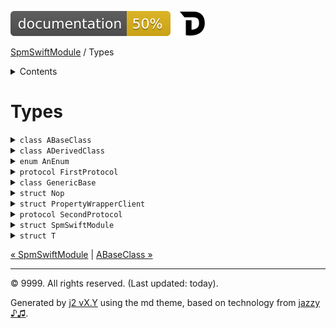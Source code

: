 <!--
Bebop simple MD theme
Copyright 2020 J2 Authors
Licensed under MIT (https://github.com/johnfairh/J2/blob/master/LICENSE)
-->
![50%](badge.svg)
[![Open in Dash](img/dash.svg)](dash-feed://https%3A%2F%2Fwww%2Egoogle%2Ecom%2F)


[SpmSwiftModule](index.md)
 / Types


<details>
<summary>Contents</summary>


Types

  * [ABaseClass](types/abaseclass.md?swift)


  * [ADerivedClass](types/aderivedclass.md?swift)


  * [AnEnum](types/anenum.md?swift)


  * [FirstProtocol](types/firstprotocol1.md?swift)


  * [GenericBase](types/genericbase.md?swift)


  * [Nop](types/nop.md?swift)


  * [PropertyWrapperClient](types/propertywrapperclient.md?swift)


  * [SecondProtocol](types/secondprotocol.md?swift)


  * [SpmSwiftModule](types/spmswiftmodule.md?swift)

    * [Nested1](types/spmswiftmodule/nested1.md?swift)

    * [Nested2](types/spmswiftmodule.md?swift#nested2)


  * [T](#t1)



[Functions](functions.md?swift)

  * [deprecatedFunction(callback:)](functions.md?swift#deprecatedfunctioncallback)


  * [functionA(arg1:_:arg3:)](functions.md?swift#functionaarg1_arg3)



[Operators](operators.md?swift)

  * [+(T, T)](operators.md?swift#t-t)



[Extensions](extensions.md?swift)

  * [Collection](extensions/collection.md?swift)


  * [String.Element](extensions/stringelement.md?swift)





</details>

# Types

















<details>
<summary><code>class ABaseClass</code></summary>








A base class






#### Declaration

``` swift
public class ABaseClass
```








[Show members](types/abaseclass.md?swift)

[Show on GitHub](https://www.bbc.co.uk//Sources/SpmSwiftModule/SpmSwiftModule.swift#L60-L95)
</details>









<details>
<summary><code>class ADerivedClass</code></summary>








A derived class






#### Declaration

``` swift
public class ADerivedClass<T, Q>: ABaseClass where Q: Sequence
```








[Show members](types/aderivedclass.md?swift)

[Show on GitHub](https://www.bbc.co.uk//Sources/SpmSwiftModule/SpmSwiftModule.swift#L106-L117)
</details>









<details>
<summary><code>enum AnEnum</code></summary>








An enum






#### Declaration

``` swift
public enum AnEnum
```








[Show members](types/anenum.md?swift)

[Show on GitHub](https://www.bbc.co.uk//Sources/SpmSwiftModule/SpmSwiftModule.swift#L24-L33)
</details>









<details>
<summary><code>protocol FirstProtocol</code></summary>








A protocol.






#### Declaration

``` swift
public protocol FirstProtocol
```








[Show members](types/firstprotocol1.md?swift)

[Show on GitHub](https://www.bbc.co.uk//Sources/SpmSwiftModule/Protocols.swift#L2-L14)
</details>









<details>
<summary><code>class GenericBase</code></summary>








Undocumented






#### Declaration

``` swift
class GenericBase<T>

extension GenericBase: CustomStringConvertible
```








[Show members](types/genericbase.md?swift)

[Show on GitHub](https://www.bbc.co.uk//Sources/SpmSwiftModule/Extensions.swift#L1-L10)
</details>









<details>
<summary><code>struct Nop</code></summary>








Undocumented






#### Declaration

``` swift
@propertyWrapper
struct Nop
```








[Show members](types/nop.md?swift)

[Show on GitHub](https://www.bbc.co.uk//Sources/SpmSwiftModule/SpmSwiftModule.swift#L120-L126)
</details>









<details>
<summary><code>struct PropertyWrapperClient</code></summary>








See [`@Nop`](types/nop.md).






#### Declaration

``` swift
struct PropertyWrapperClient
```








[Show members](types/propertywrapperclient.md?swift)

[Show on GitHub](https://www.bbc.co.uk//Sources/SpmSwiftModule/SpmSwiftModule.swift#L129-L132)
</details>









<details>
<summary><code>protocol SecondProtocol</code></summary>








Undocumented






#### Declaration

``` swift
public protocol SecondProtocol: FirstProtocol
```








[Show members](types/secondprotocol.md?swift)

[Show on GitHub](https://www.bbc.co.uk//Sources/SpmSwiftModule/Protocols.swift#L30-L32)
</details>









<details>
<summary><code>struct SpmSwiftModule</code></summary>








Main structure






#### Declaration

``` swift
public struct SpmSwiftModule
```








[Show members](types/spmswiftmodule.md?swift)

[Show on GitHub](https://www.bbc.co.uk//Sources/SpmSwiftModule/SpmSwiftModule.swift#L2-L21)
</details>









<details>
<summary><code>struct T</code></summary>








Undocumented






#### Declaration

``` swift
struct T
```










[Show on GitHub](https://www.bbc.co.uk//Sources/SpmSwiftModule/SpmSwiftModule.swift#L97-L98)
</details>





[&laquo; SpmSwiftModule](index.html) | [ABaseClass &raquo;](types/abaseclass.md?swift)


-----
&copy; 9999. All rights reserved. (Last updated: today).


Generated by [j2 vX.Y](https://github.com/johnfairh/j2)
using the md theme, based on technology from
[jazzy ♪♫](https://github.com/realm/jazzy).


